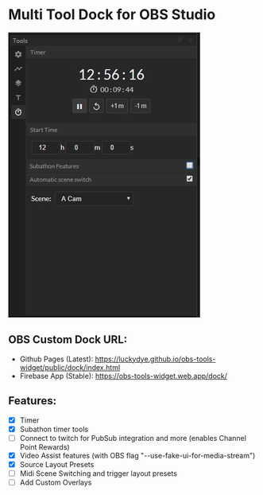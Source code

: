 # Multi Tool Dock for OBS Studio

![Feature Image](./feature.jpg)

## OBS Custom Dock URL:
- Github Pages (Latest): https://luckydye.github.io/obs-tools-widget/public/dock/index.html
- Firebase App (Stable): https://obs-tools-widget.web.app/dock/

## Features:
- [x] Timer
- [x] Subathon timer tools
- [ ] Connect to twitch for PubSub integration and more (enables Channel Point Rewards)
- [x] Video Assist features (with OBS flag "--use-fake-ui-for-media-stream")
- [x] Source Layout Presets
- [ ] Midi Scene Switching and trigger layout presets
- [ ] Add Custom Overlays